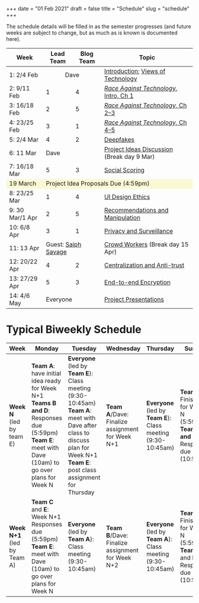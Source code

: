 +++
date = "01 Feb 2021"
draft = false
title = "Schedule"
slug = "schedule"
+++

The schedule details will be filled in as the semester progresses (and
future weeks are subject to change, but as much as is known is
documented here).

<table class="schedule">
<thead>
<tr>
<th align="center">Week</th>
<th align="center">Lead Team</th>
<th align="center">Blog Team</th>
<th align="center">Topic</th>
</tr>
</thead>
<tbody>
<tr>
<td>1: 2/4 Feb</td>
<td colspan=2 align="center">Dave</td>
<td><a href="/class1/">Introduction</a>; <a href="/class2/">Views of Technology</a></a></td>
</tr>
<tr>
<td>2: 9/11 Feb</td>
<td>1</td><td>4</td>
<td><a href="/week2"><em>Race Against Technology</em>, Intro, Ch 1</a>
</td>
</tr>

<tr>
<td>3: 16/18 Feb</td>
<td>2</td><td>5</td>
<td><a href="/week3"><em>Race Against Technology</em>, Ch 2&ndash;3</a>
</td>
</tr>

<tr>
<td>4: 23/25 Feb</td>
<td>3</td><td>1</td>
<td><a href="/week4"><em>Race Against Technology</em>, Ch 4&ndash;5</a>
</td>
</tr>

<tr>
<td>5: 2/4 Mar</td>
<td>4</td><td>2</td>
<td><a href="/week5">Deepfakes</a>
</td>
</tr>

<tr>
<td>6: 11 Mar</td>
<td colspan=2>Dave</td>
<td><a href="/week6">Project Ideas Discussion</a>
(Break day 9 Mar)
</td>
</tr>

<tr>
<td>7: 16/18 Mar</td>
<td>5</td><td>3</td>
<td><a href="/week7">Social Scoring</a>
</td>
</tr>

<tr>
<td bgcolor="#FAFAD2">19 March</td>
<td colspan=3 bgcolor="#FAFAD2">
Project Idea Proposals Due (4:59pm)
</td>
</tr>

<tr>
<td>8: 23/25 Mar</td>
<td>1</td><td>4</td>
<td><a href="/week8">UI Design Ethics</a>
</td>
</tr>

<tr>
<td>9: 30 Mar/1 Apr</td>
<td>2</td><td>5</td>
<td><a href="/week9">Recommendations and Manipulation</a>
</td>
</tr>

<tr>
<td>10: 6/8 Apr</td>
<td>3</td><td>1</td>
<td><a href="/week10">Privacy and Surveillance</a>
</td>
</tr>

<tr>
<td>11: 13 Apr</td>
<td colspan=2>Guest: <a href="http://www.saiph.org/">Saiph Savage</a></td>
<td><a href="/week11">Crowd Workers</a> (Break day 15 Apr)
</td>
</tr>

<tr>
<td>12: 20/22 Apr</td>
<td>4</td><td>2</td>
<td><a href="/week12">Centralization and Anti-trust</a>
</td>
</tr>

<tr>
<td>13: 27/29 Apr</td>
<td>5</td><td>3</td>
<td><a href="/week13">End-to-end Encryption</a>
</td>
</tr>

<tr>
<td>14: 4/6 May</td>
<td colspan=2>Everyone</td>
<td><a href="/week14">Project Presentations</a>
</td>
</tr>

</tbody>
</table>

# Typical Biweekly Schedule

<small>
<table class="schedule">
<thead>
<tr>
<th align="center">Week</th>
<th align="center">Monday</th>
<th align="center">Tuesday</th>
<th align="center">Wednesday</th>
<th align="center">Thursday</th>
<th align="center">Sunday</th>
</tr>
</thead>
<tbody>
<tr>
<td>
<b>Week N</b> (led by team E)
</td>
<td>
<b>Team A</b>: have initial idea ready for Week N+1<br>
<b>Teams B and D</b>: Responses due (5:59pm)<Br>
<b>Team E</b>: meet with Dave (10am) to go over plans for Week N<br>
</td>
<td>
<b>Everyone</b> (led by <b>Team E</b>): Class meeting (9:30-10:45am)<br>
<b>Team A</b>: meet with Dave after class to discuss plan for Week N+1<br>
<b>Team E</b>: post class assignment for Thursday<br>
</td>
<td>
<b>Team A</b>/Dave: Finalize assignment for Week N+1
</td>
<td>
<b>Everyone</b> (led by <b>Team E</b>): Class meeting (9:30-10:45am)<br>
</td>
<td>
<B>Team C</b>: Finish Blog for Week N (5:59pm)<br>
<b>Teams B and D</b> : Responses due (10:59pm)
</td>
</tr>
<tr>
<td>
<b>Week N+1</b> (led by Team A)
<td>
<b>Team C</b> and <b>E</b>: Week N+1 Responses due (5:59pm)<br>
<b>Team E</b>: meet with Dave (10am) to go over plans for Week N<br>
</td>
<td>
<b>Everyone</b> (led by <b>Team A</b>): Class meeting (9:30-10:45am)<br>
</td>
<td>
<b>Team B</b>/Dave: Finalize assignment for Week N+2
</td>
<td>
<b>Everyone</b> (led by <b>Team A</b>): Class meeting (9:30-10:45am)<br>
</td>
<td>
<b>Team D</b>: Finish Blog for Week N (5:59pm)<br>
<b>Teams C</b> and <b>E</b>: Responses due (10:59pm)
</td>
</tr>
</tbody>
</table>
</small>
